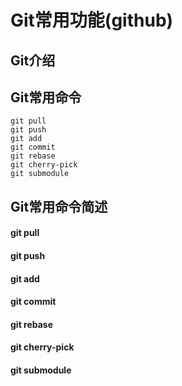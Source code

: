 # Git常用功能(github)


<!--more-->
## Git介绍

## Git常用命令
```
git pull
git push
git add
git commit
git rebase
git cherry-pick
git submodule
```

## Git常用命令简述

#### git pull

#### git push

#### git add

#### git commit

#### git rebase

#### git cherry-pick

#### git submodule

